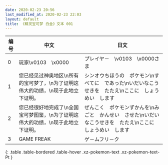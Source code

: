 ```yaml
---
date: 2020-02-23 20:56
last_modified_at: 2020-02-23 22:03
layout: default
title: 《精灵宝可梦 白金》文本 001
---
```

| 编号 | 中文 | 日文 |
| ---- | ---- | ---- |
| 0 | 玩家\v0103　\x0000 | プレイヤ－　\v0103　\x0000さま |
| 1 | 您已经见过神奥地区\n所有的宝可梦了，\n为了证明这伟大的功绩，\n现于此地立下证明。 | シンオウちほうの　ポケモン\nすべてに　であった\nいだいなこうせきを　たたえ\nここに　しょうめい　します |
| 2 | 您已经很好地完成了\n全国宝可梦图鉴，\n为了证明这伟大的功绩，\n现于此地立下证明。 | ぜんこく　ポケモンずかんを\nみごと　かんせい　させた\nいだいなこうせきを　たたえ\nここに　しょうめい　します |
| 3 | GAME FREAK | ゲ－ムフリ－ク |
{: .table .table-bordered .table-hover .xz-pokemon-text .xz-pokemon-text-Pt }